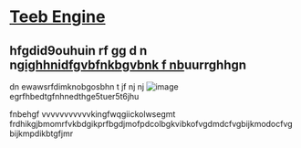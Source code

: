 # [Teeb Engine](https://github.com/Yoshubs/FunkinForever)
hfgdid9ouhuin rf gg d n n[gighhnidfgvbfnkbgvbnk f nb](https://www.newgrounds.com/portal/view/770371)uurrghhgn
----------------------------------------------

dn  ewawsrfdimknobgosbhn t jf nj nj ![image](https://cdn.discordapp.com/attachments/728805774515503145/902444699091087360/iconog.jpg)
egrfhbedtgfnhnedthge5tuer5t6jhu

fnbehgf vvvvvvvvvvvkingfwqgiickolwsegmt frdhikgjbmomrfvkbdgikprfbgdjmofpdcolbgkvibkofvgdmdcfvgbijkmodocfvgbijkmpdikbtgfjmr